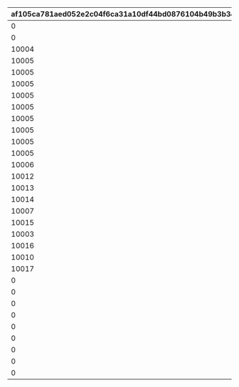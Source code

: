 |af105ca781aed052e2c04f6ca31a10df44bd0876104b49b3b34897563929b8c5|1a22f6b5be7f94cd1ca25a2b4d9d94bd3b027236827693d56578e1e15a452030|d68c9404e29624ea9c1499fef3cde8e5a52e3cb51ad72c46639fdd141201a9c0|7042b6a905e31c077e3ffb093ce4651b9a29bce2a7f0e95aca0b1c144f9f157e|e06d60a723a2c2572fdfa95cbddd9b455efb295258d1488037d3ded7b9956e8a|32a1ac3afa32064b276c5c1c8b853296e99c1937703776eba4443a4c0f91433a|5623b7632c50622964f9c23b478273cea99cb7d4bda1fbaa2deef273f5a00b6c|b9230bf190dca280d5a36712e81c45600ed750c1cb46e889d0fd06e33046a3de|987a0d7560b48f119a9a6acb7388ddb52006e44477652e6ffe66793c9a3a056e|6c04472f57aa324c1fde8d7195fbb308011dde5efa66ac10ed22ed6de6703436|e83b822c0b3e58109b662f5ddbce7461e2601e5d50973e2b150a35e0a9001f83|
| --- | --- | --- | --- | --- | --- | --- | --- | --- | --- | --- |
|0|50047|0|0|0|0|10001|0|10003|0|10002|
|0|50051|0|0|0|0|10001|0|10003|0|10002|
|10004|50061|0|0|0|0|10001|0|10003|0|10002|
|10005|50067|0|0|0|0|10001|0|10003|0|10002|
|10005|50079|0|0|0|0|10001|10006|10003|0|10002|
|10005|50084|10007|0|0|0|10001|10006|10003|0|10002|
|10005|50094|10007|0|10008|0|10001|10006|10003|0|10002|
|10005|50108|10007|0|10008|0|10001|10006|10003|10009|10002|
|10005|50116|10007|0|10008|0|10001|10006|10003|10009|10002|
|10005|50119|10007|0|10008|10010|10001|10006|10003|10009|10002|
|10005|50129|10007|0|10008|10010|10001|10006|10003|10009|10002|
|10005|50140|10007|10011|10008|10010|10001|10006|10003|10009|10002|
|10006|50151|10008|10012|10009|10011|10002|10007|10005|10010|10003|
|10012|50162|0|0|0|0|10009|10013|10011|0|10010|
|10013|50172|0|0|0|0|10010|10014|10012|0|10011|
|10014|50183|0|0|0|0|10011|10015|10013|0|10012|
|10007|50190|0|0|0|0|10013|10005|10015|0|10014|
|10015|50195|0|0|0|0|10012|10016|10014|0|10013|
|10003|50200|0|0|0|0|10014|10002|10016|0|10015|
|10016|50217|0|0|0|0|10013|10017|10015|0|10014|
|10010|50231|0|0|0|0|10015|10009|10017|0|10016|
|10017|50237|0|0|0|0|10014|10018|10016|0|10015|
|0|50248|0|0|0|0|10019|0|0|0|0|
|0|50261|0|0|0|0|10011|0|0|0|0|
|0|50267|0|0|0|0|10020|0|0|0|0|
|0|50278|0|0|0|0|10021|0|0|0|0|
|0|50291|0|0|0|0|10006|0|0|0|0|
|0|50298|0|0|0|0|10022|0|0|0|0|
|0|50309|0|0|0|0|10023|0|0|0|0|
|0|50321|0|0|0|0|10024|0|0|0|0|
|0|50331|0|0|0|0|10025|0|0|0|0|